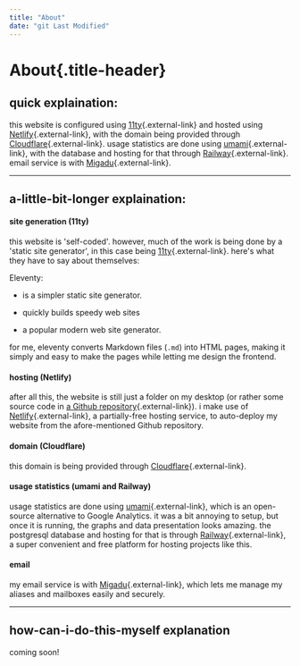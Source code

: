 ```yaml
---
title: "About"
date: "git Last Modified"
---
```


# About{.title-header}

## **quick explaination**:
this website is configured using [11ty](https://www.11ty.dev/){.external-link} and hosted using [Netlify](https://www.netlify.com/){.external-link}, with the domain being provided through [Cloudflare](https://www.cloudflare.com/){.external-link}. usage statistics are done using [umami](https://umami.is/){.external-link}, with the database and hosting for that through [Railway](https://railway.app/){.external-link}. email service is with [Migadu](https://www.migadu.com/){.external-link}.

<hr>

## **a-little-bit-longer explaination**:

#### site generation (11ty)
this website is 'self-coded'. however, much of the work is being done by a 'static site generator', in this case being [11ty](https://www.11ty.dev/){.external-link}. here's what they have to say about themselves:

Eleventy:
- is a simpler static site generator.

- quickly builds speedy web sites

- a popular modern web site generator.

for me, eleventy converts Markdown files (`.md`) into HTML pages, making it simply and easy to make the pages while letting me design the frontend.

#### hosting (Netlify)
after all this, the website is still just a folder on my desktop (or rather some source code in [a Github repository](https://www.github.com/intricateavocado/site){.external-link}). i make use of [Netlify](https://www.netlify.com/){.external-link}, a partially-free hosting service, to auto-deploy my website from the afore-mentioned Github repository. 

#### domain (Cloudflare)
this domain is being provided through [Cloudflare](https://www.cloudflare.com/){.external-link}.

#### usage statistics (umami and Railway)
usage statistics are done using [umami](https://umami.is/){.external-link}, which is an open-source alternative to Google Analytics. it was a bit annoying to setup, but once it is running, the graphs and data presentation looks amazing. the postgresql database and hosting for that is through [Railway](https://railway.app/){.external-link}, a super convenient and free platform for hosting projects like this. 

#### email 
my email service is with [Migadu](https://www.migadu.com/){.external-link}, which lets me manage my aliases and mailboxes easily and securely.

<hr>

## **how-can-i-do-this-myself explanation**
coming soon!